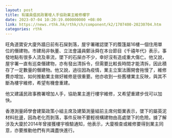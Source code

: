 ```yaml
---
layout: post
title: 有議員倡民政署增人手協助業主維修樓宇
date: 2023-07-04 10:20:19.000000000 +08:00
link: https://news.rthk.hk/rthk/ch/component/k2/1707400-20230704.htm
categories: rthk
---
```


旺角道寶安大廈外牆日前有石屎剝落，屋宇署確認墜下的簷篷屬16樓一個住用單位的僭建物。市建局非執董、立法會議員鄭泳舜在本台節目《千禧年代》表示，事發地點有很多人流及車流，墜下的石屎亦不少，幸好沒有造成重大傷亡。他又說，屋宇署一直有巡查僭建物，亦有發出清拆令，但需要比較長時間才能清拆，因此積存了一定數量的僭建物。他又說，過往因為疫情，業主立案法團開會拖慢了，維修費亦增加，如何推動業主做好維修是很重要。他亦收到一些舊樓業主反映，與其不斷為樓宇維修，希望有機會重建。

他又建議民政事務署增加人手，協助業主進行樓宇維修，又希望重建步伐可以加快。

香港測量師學會建築政策小組主席及建築測量組前主席何鉅業表示，墜下的屬英泥材料批盪，因為老化而剝落，事件反映不要輕視構建物由高處墜下的危險。據了解涉及大廈於2014年曾接獲樓宇檢驗通知，他表示，大廈檢查或維修要得到業主同意，亦要推動他們有共識盡快進行。
